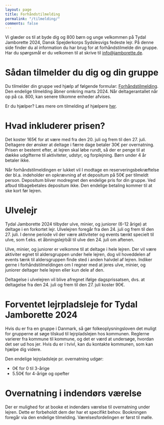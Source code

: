 ```yaml
---
layout: page
title: Forhåndstilmelding
permalink: "/tilmelding/"
comments: false
---
```


Vi glæder os til at byde dig og 800 børn og unge velkommen på Tydal Jamborette 2024, Dansk Spejderkorps Sydslesvigs fedeste lejr.
På denne side finder du al information du har brug for at forhåndstilmelde din gruppe.
Har du spørgsmål er du velkomen til at skrive til [info@jamborette.de](mailto:info@jamborette.de).

# Sådan tilmelder du dig og din gruppe 
Du tilmelder din gruppe ved hjælp af følgende formular: [Forhåndstilmelding](/tilmelding/forhåndstilmelding). 
Den endelige tilmelding åbner omkring marts 2024.
Når deltagerantallet når op på ca. 800, kan senere tilkomne enheder afvises.

Er du hjælper? Læs mere om tilmelding af hjælpere [her](/tilmelding/hjælper).

# Hvad inkluderer prisen?
Det koster 165€ for at være med fra den 20. juli og frem til den 27. juli.
Deltagere der ønsker at deltage i færre dage betaler 30€ per overnatning.
Prisen er bestemt efter, at lejren skal løbe rundt, så der er penge til at dække udgifterne til aktiviteter, udstyr, og forplejning.
Børn under 4 år betaler ikke.

Når forhåndstilmeldingen er lukket vil I modtage en reserveringsbekræftelse der bl.a. indeholder en opkrævning af et depositum på 50€ per tilmeldt person.
Depositum bliver modregnet den endelige pris for din gruppe. 
Ved afbud tilbagebetales depositum ikke.
Den endelige betaling kommer til at ske kort før lejren.

# Ulvelejr
Tydal Jamborette 2024 tilbyder ulve, minier, og juniorer (6-12 årige) at deltage i en forkortet lejr.
Ulvelejren foregår fra den 24. juli og frem til den 27. juli.
I denne periode vil der være aktiviteter og events tænkt specielt til ulve, som f.eks. et åbningslejrbål til ulve den 24. juli om aftenen.

Ulve, minier, og juniorer er velkomne til at deltage i hele lejren.
Der vil være aktiviter egnet til aldersgruppen under hele lejren, dog vil hoveddelen af events tænk til aldersgruppen finde sted i anden halvdel af lejren.
Indiker gerne i forhåndstilmeldingen om I regner med at jeres ulve, minier, og juniorer deltager hele lejren eller kun dele af den.

Deltagelse i ulvelejren vil blive afregnet ifølge dagsprissatsen, dvs. at deltagelse fra den 24. juli og frem til den 27. juli koster 90€.

# Forventet lejrpladsleje for Tydal Jamborette 2024

Hvis du er fra en gruppe i Danmark, så gør folkeoplysningsloven det muligt for grupperne at søge tilskud til lejrpladslejen hos kommunen. Reglerne varierer fra kommune til kommune, og det er værd at undersøge, hvordan det ser ud hos jer. Hvis du er i tvivl, kan du kontakte kommunen, som kan hjælpe dig videre.

Den endelige lejrpladsleje pr. overnatning udgør:
- 0€ for 0 til 3-årige
- 5.50€ for 4-årige og opefter

# Overnatning i indendørs værelse
Der er mulighed for at booke et indendørs værelse til overnatning under lejren.
Dette er forbeholdt dem der har et specifikt behov.
Bookningen foregår via den endelige tilmelding.
Værelsesfordelingen er først til mølle.